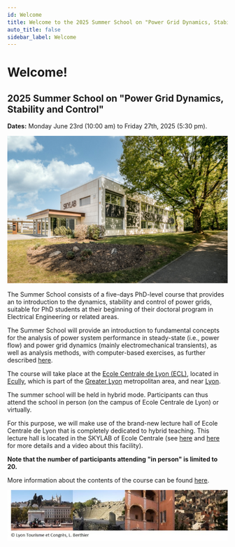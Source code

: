 ```yaml
---
id: Welcome
title: Welcome to the 2025 Summer School on "Power Grid Dynamics, Stability and Control"
auto_title: false
sidebar_label: Welcome
---
```


# Welcome!

## 2025 Summer School on "Power Grid Dynamics, Stability and Control"

**Dates:** Monday June 23rd (10:00 am) to Friday 27th, 2025 (5:30 pm).

<img src="./assets/skylab.jpg" width=600>

The Summer School consists of a five-days PhD-level course that provides an to introduction to the dynamics, stability and control of power grids, suitable for PhD students at their beginning of their doctoral program in Electrical Engineering or related areas.

The Summer School will provide an introduction to fundamental concepts for the analysis of power system performance in steady-state (i.e., power flow) and power grid dynamics (mainly electromechanical transients), as well as analysis methods, with computer-based exercises, as further described [here](./02_Course-Content.md).

The course will take place at the [Ecole Centrale de Lyon (ECL)](https://www.ec-lyon.fr/en), located in [Ecully](https://fr.wikipedia.org/wiki/%C3%89cully), which is part of the [Greater Lyon](https://en.wikipedia.org/wiki/Metropolis_of_Lyon) metropolitan area, and near [Lyon](https://en.visiterlyon.com/). 

The summer school will be held in hybrid mode. Participants can thus attend the school in person (on the campus of Ecole Centrale de Lyon) or virtually. 

For this purpose, we will make use of the brand-new lecture hall of Ecole Centrale de Lyon that is completely dedicated to hybrid teaching. This lecture hall is located in the SKYLAB of Ecole Centrale (see [here](https://www.youtube.com/watch?v=g4hIaQZmtjU) and [here](https://www.ec-lyon.fr/en/campuses/campus-lyon-ecully/life-and-innovation-spaces-centrale-lyon) for more details and a video about this facility). 

**Note that the number of participants attending "in person" is limited to 20.**

More information about the contents of the course can be found [here](./02_Course-Content.md).

<img src="./assets/footer.jpg" width=600>